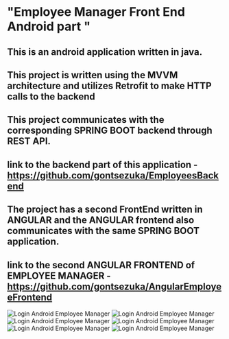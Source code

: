 # "Employee Manager Front End Android part " 

## This is an android application written in java.

## This project is written using the MVVM architecture and utilizes Retrofit to make HTTP calls to the backend

## This project communicates with the corresponding SPRING BOOT backend through REST API.

## link to the backend part of this application - https://github.com/gontsezuka/EmployeesBackend

## The project has a second FrontEnd written in ANGULAR and the ANGULAR frontend also communicates with the same SPRING BOOT application.

## link to the second ANGULAR FRONTEND of EMPLOYEE MANAGER - https://github.com/gontsezuka/AngularEmployeeFrontend

![](images/1-Android.jpg "Login Android Employee Manager")
![](images/2-Android.jpg "Login Android Employee Manager")
![](images/3-Android.jpg "Login Android Employee Manager")
![](images/4-Android.jpg "Login Android Employee Manager")
![](images/5-Android.jpg "Login Android Employee Manager")
![](images/6-Android.jpg "Login Android Employee Manager")





